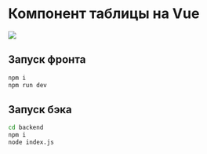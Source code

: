 # Компонент таблицы на Vue

![](https://github.com/dbl0null/vue-hierarchic-table/blob/main/usage.gif)


## Запуск фронта

```sh
npm i
npm run dev

```

## Запуск бэка

```sh
cd backend
npm i
node index.js
```
